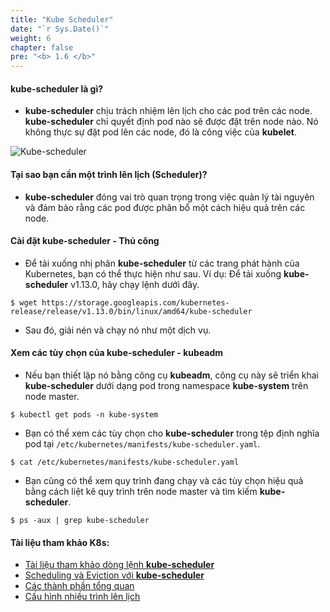 ```yaml
---
title: "Kube Scheduler"
date: "`r Sys.Date()`"
weight: 6
chapter: false
pre: "<b> 1.6 </b>"
---
```


#### **kube-scheduler** là gì?

- **kube-scheduler** chịu trách nhiệm lên lịch cho các pod trên các node. **kube-scheduler** chỉ quyết định pod nào sẽ được đặt trên node nào. Nó không thực sự đặt pod lên các node, đó là công việc của **kubelet**.

![Kube-scheduler](../../../../images/part1/6/0006.ppm?featherlight=false&width=60pc)

#### Tại sao bạn cần một trình lên lịch (Scheduler)?

- **kube-scheduler** đóng vai trò quan trọng trong việc quản lý tài nguyên và đảm bảo rằng các pod được phân bổ một cách hiệu quả trên các node.

#### Cài đặt **kube-scheduler** - Thủ công

- Để tải xuống nhị phân **kube-scheduler** từ các trang phát hành của Kubernetes, bạn có thể thực hiện như sau. Ví dụ: Để tải xuống **kube-scheduler** v1.13.0, hãy chạy lệnh dưới đây.

```
$ wget https://storage.googleapis.com/kubernetes-release/release/v1.13.0/bin/linux/amd64/kube-scheduler
```

- Sau đó, giải nén và chạy nó như một dịch vụ.

#### Xem các tùy chọn của **kube-scheduler** - kubeadm

- Nếu bạn thiết lập nó bằng công cụ **kubeadm**, công cụ này sẽ triển khai **kube-scheduler** dưới dạng pod trong namespace **kube-system** trên node master.

```
$ kubectl get pods -n kube-system
```

- Bạn có thể xem các tùy chọn cho **kube-scheduler** trong tệp định nghĩa pod tại `/etc/kubernetes/manifests/kube-scheduler.yaml`.

```
$ cat /etc/kubernetes/manifests/kube-scheduler.yaml
```

- Bạn cũng có thể xem quy trình đang chạy và các tùy chọn hiệu quả bằng cách liệt kê quy trình trên node master và tìm kiếm **kube-scheduler**.

```
$ ps -aux | grep kube-scheduler
```

#### Tài liệu tham khảo K8s:

- [Tài liệu tham khảo dòng lệnh **kube-scheduler**](https://kubernetes.io/docs/reference/command-line-tools-reference/kube-scheduler/)
- [Scheduling và Eviction với **kube-scheduler**](https://kubernetes.io/docs/concepts/scheduling-eviction/kube-scheduler/)
- [Các thành phần tổng quan](https://kubernetes.io/docs/concepts/overview/components/)
- [Cấu hình nhiều trình lên lịch](https://kubernetes.io/docs/tasks/extend-kubernetes/configure-multiple-schedulers/)
